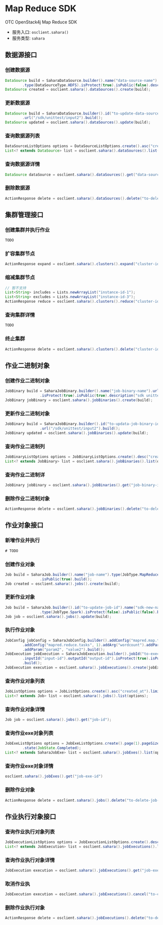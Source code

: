 # Map Reduce SDK

OTC OpenStack4j Map Reduce SDK
- 服务入口: `osclient.sahara()`
- 服务类型: `sahara`


## 数据源接口
### 创建数据源
```java
DataSource build = SaharaDataSource.builder().name("data-source-name").url("/sdk/unittest/input")
		.type(DataSourceType.HDFS).isProtect(true).isPublic(false).description("sdk unittests").build();
DataSource created = osclient.sahara().dataSources().create(build);
```

### 更新数据源
```java
DataSource build = SaharaDataSource.builder().id("to-update-data-source-id").name("sdk-new-name")
		.url("/sdk/unittest/input2").build();
DataSource updated = osclient.sahara().dataSources().update(build);
```


### 查询数据源列表
```java
DataSourceListOptions options = DataSourceListOptions.create().asc("created_at").limit(10);
List<? extends DataSource> list = osclient.sahara().dataSources().list(options);
```

### 查询数据源详情
```java
DataSource dataSource = osclient.sahara().dataSources().get("data-source-id");
```

### 删除数据源
```java
ActionResponse delete = osclient.sahara().dataSources().delete("to-delete-data-source-id");
```

## 集群管理接口
### 创建集群并执行作业
```java
TODO
```

### 扩容集群节点

```java
ActionResponse expand = osclient.sahara().clusters().expand("cluster-id", 3);
```

### 缩减集群节点
```java
// 暂不支持
List<String> includes = Lists.newArrayList("instance-id-1");
List<String> excludes = Lists.newArrayList("instance-id-3");
ActionResponse reduce = osclient.sahara().clusters().reduce("cluster-id", 3, includes, excludes);
```

### 查询集群详情
```java
TODO
```

### 终止集群
```java
ActionResponse delete = osclient.sahara().clusters().delete("cluster-id");
```


## 作业二进制对象
### 创建作业二进制对象
```java
JobBinary build = SaharaJobBinary.builder().name("job-binary-name").url("/sdk/unittest/input")
				.isProtect(true).isPublic(true).description("sdk unittests").build();
JobBinary jobBinary = osclient.sahara().jobBinaries().create(build);
```

### 更新作业二进制对象
```java
JobBinary build = SaharaJobBinary.builder().id("to-updata-job-binary-id").name("sdk-new-name")
				.url("/sdk/unittest/input2").build();
JobBinary updated = osclient.sahara().jobBinaries().update(build);
```

### 查询作业二进制列
```java
JobBinaryListOptions options = JobBinaryListOptions.create().desc("created_at").limit(10);
List<? extends JobBinary> list = osclient.sahara().jobBinaries().list(options);
```

### 查询作业二进制详
```java
JobBinary jobBinary = osclient.sahara().jobBinaries().get("job-binary-id");
```

### 删除作业二进制对象
```java
ActionResponse delete = osclient.sahara().jobBinaries().delete("to-delete-job-binary-id");
```


## 作业对象接口
### 新增作业并执行
```java
# TODO
```

### 创建作业对象
```java
Job build = SaharaJob.builder().name("job-name").type(JobType.MapReduce).description("sdk unittest").isProtect(true)
				.isPublic(true).build();
Job created = osclient.sahara().jobs().create(build);
```

### 更新作业对象
```java
Job build = SaharaJob.builder().id("to-update-job-id").name("sdk-new-name").description("updated desc")
				.type(JobType.Spark).isProtect(false).isPublic(false).build();
Job job = osclient.sahara().jobs().update(build);
```

### 执行作业对象
```java
JobConfig jobConfig = SaharaJobConfig.builder().addConfig("mapred.map.tasks", 1)
		.addConfig("mapred.reduce.tasks", 1).addArg("wordcount").addParam("param1", "value1")
		.addParam("param2", "value2").build();
JobExecution jobExecution = SaharaJobExecution.builder().jobId("to-execute-job-id").clusterId("cluster-id")
		.inputId("input-id").outputId("output-id").isProtect(true).isPublic(true).setJobConfig(jobConfig)
		.build();
JobExecution execution = osclient.sahara().jobExecutions().create(jobExecution);
```

### 查询作业对象列表
```java
JobListOptions options = JobListOptions.create().asc("created_at").limit(10);
List<? extends Job> list = osclient.sahara().jobs().list(options);
```

### 查询作业对象详情
```java
Job job = osclient.sahara().jobs().get("job-id");
```

### 查询作业exe对象列表
```java
JobExeListOptions options = JobExeListOptions.create().page(1).pageSize(20).clusterId("cluster-id")
		.state(JobState.Completed);
List<? extends SaharaJobExe> list = osclient.sahara().jobExes().list(options);
```

### 查询作业exe对象详情
```java
osclient.sahara().jobExes().get("job-exe-id")
```

### 删除作业对象
```java
ActionResponse delete = osclient.sahara().jobs().delete("to-delete-job-id");
```


## 作业执行对象接口
### 查询作业执行对象列表
```java
JobExecutionListOptions options = JobExecutionListOptions.create().desc("created_at").limit(10);
List<? extends JobExecution> list = osclient.sahara().jobExecutions().list(options);
```

### 查询作业执行对象详情
```java
JobExecution execution = osclient.sahara().jobExecutions().get("job-execution-id");
```

### 取消作业执
```java
JobExecution execution = osclient.sahara().jobExecutions().cancel("to-cancel-job-execution-id");
```

### 删除作业执行对象
```java
ActionResponse delete = osclient.sahara().jobExecutions().delete("to-delete-job-execution-id");
```